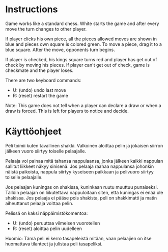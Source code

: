 # Instructions

Game works like a standard chess. White starts the game and after every
move the turn changes to other player.

If player clicks his own piece, all the pieces allowed moves are shown in blue
and pieces own square is colored green. To move a piece, drag it to a blue square.
After the move, opponents turn begins.

If player is checked, his kings square turns red and player has get out of check
by moving his pieces. If player can't get out of check, game is checkmate and
the player loses.

There are two keyboard commands:
* U: (undo) undo last move
* R: (reset) restart the game

Note: This game does not tell when a player can declare a draw or when a draw is
forced. This is left for players to notice and decide.

# Käyttöohjeet

Peli toimii kuten tavallinen shakki. Valkoinen aloittaa pelin ja jokaisen
siirron jälkeen vuoro siirtyy toiselle pelaajalle.

Pelaaja voi painaa mitä tahansa nappulaansa, jonka jälkeen kaikki nappulan
sallitut liikkeet näkyy sinisenä. Jos pelaaja raahaa nappulansa johonkin näistä
paikoista, nappula siirtyy kyseiseen paikkaan ja pelivuoro siirtyy toiselle pelaajalle.

Jos pelaajan kuningas on shakissa, kuninkaan ruutu muuttuu punaiseksi. Tällöin
pelaajan on liikutettava nappuloitaan siten, että kuningas ei enää ole shakissa.
Jos pelaaja ei pääse pois shakista, peli on shakkimatti ja matin aiheuttanut pelaaja
voittaa pelin.

Pelissä on kaksi näppäimistökomentoa:
* U: (undo) peruuttaa viimeisen vuorotellen
* R: (reset) aloittaa pelin uudelleen

Huomio: Tämä peli ei kerro tasapeleistä mitään, vaan pelaajien on itse huomattava
tilanteet ja julistaa peli tasapeliksi.